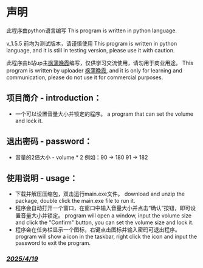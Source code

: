 # 声明

此程序由python语言编写
This program is written in python language.

v_1.5.5 前均为测试版本，请谨慎使用
This program is written in python language, and it is still in testing version, please use it with caution.

此程序由b站up主[枫蒲晚霞](https://space.bilibili.com/3546583220095264?spm_id_from=333.1007.0.0)编写，仅供学习交流使用，请勿用于商业用途。
This program is written by uploader [枫蒲晚霞](https://space.bilibili.com/3546583220095264?spm_id_from=333.1007.0.0), and it is only for learning and communication, please do not use it for commercial purposes.

## 项目简介 - introduction：
   - 一个可以设置音量大小并锁定的程序。
    a program that can set the volume and lock it.

## 退出密码 - password：
   - 音量的2倍大小 - volume * 2
    例如：90 -> 180
          91 -> 182

## 使用说明 - usage：
   - 下载并解压压缩包，双击运行main.exe文件。 download and unzip the package, double click the main.exe file to run it.
   - 程序会自动打开一个窗口，在窗口中输入音量大小并点击“确认”按钮，即可设置音量大小并锁定。 program will open a window, input the volume size and click the "Confirm" button, you can set the volume size and lock it.
   - 程序会在任务栏显示一个图标，右键点击图标并输入密码可退出程序。 program will show a icon in the taskbar, right click the icon and input the password to exit the program.

### [*2025/4/19*]()
